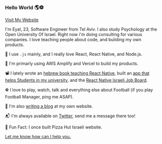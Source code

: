 ### Hello World 🌎⚽


[Visit My Website](https://coheneyal.com)

I'm Eyal, 23, Software Engineer from Tel Aviv. I also study Psychology at the Open University Of Israel.
Right now i'm doing consulting for various companies.
I love teaching people about code, and building my own products.

🔭 I use `.js` mainly, and I really love React, React Native, and Node.js.

📕 I'm primarly using AWS Amplify and Vercel to build my products.

📽️ I lately wrote an [hebrew book teaching React Native](https://gumroad.com/l/zero-to-app-react-native/), built an [app that helps Students in my university](https://kvozut.co.il), and the [React Native Israeli Job Board](reactnative.co.il).

⚽ I love to play, watch, talk and everything else about Football (if you play Football Manager, ping me ASAP).

💬 I'm also [writing a blog](https://coheneyal.com) at my own website.

📬 I'm always available on [Twitter](https://twitter.com/coheneyal4), send me a message there too!

🍕 Fun Fact: I once built Pizza Hut Israeli website.

[Let me know how can I help you.](https://twitter.com/coheneyal4)
